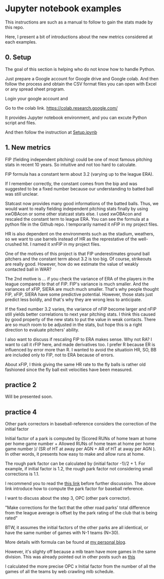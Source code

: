 # Jupyter notebook examples 

This instructions are such as a manual to follow to gain the stats made by this repo. 

Here, I present a bit of introductions about the new metrics considered at each examples. 


## 0. Setup 

The goal of this section is helping who do not know how to handle Python. 

Just prepare a Google account for Google drive and Google colab. And then follow the process and obtain the CSV format files you can open with Excel or any spread sheet program.    

Login your google account and 

Go to the colab link. https://colab.research.google.com/

It provides Jupyter notebook environment, and you can excute Python script and files. 

And then follow the instruction at [Setup.ipynb](https://github.com/physhik/baseball_lab/blob/master/practice/Setup.ipynb)


## 1. New metrics 

FIP (fielding independent pitching) could be one of most famous pitching stats in recent 10 years. So intuitive and not too hard to calculate. 

FIP formula has a constant term about 3.2 (varying up to the league ERA).

If I remember correctly, the constant comes from the bip and was suggested to be a fixed number because our understanding to batted ball was still unclear. 

Statcast now provides many good informations of the batted balls. Thus, we would want to really fielding independent pitching stats finally by using xwOBAcon or some other statcast stats else. I used xwOBAcon and rescaled the constant term to league ERA. You can see the formula at a python file in the Github repo. I temporarily named it nFIP in my project files. 

HR is also dependent on the environments such as the stadium, weathers, so we want to use barrels instead of HR as the represtative of the well-crushed hit. I named it xnFIP in my project files. 


One of the motives of this project is that FIP underestimates ground ball pitchers and the constant term about 3.2 is too big. Of course, strikeouts are really good. However, how do we estimate the value of weakly contacted ball in WAR?

The 2nd motive is ... if you check the variance of ERA of the players in the league compared to that of FIP. FIP's variance is much smaller. And the variances of xFIP, SIERA are much much smaller. That's why people thought FIP, xFIP, SIERA have some predictive potential. However, those stats just predict less boldly, and that's why they are wrong less to anticipate.

If the fixed number 3.2 varies, the variance of nFIP become larger and nFIP still yields better correlations to next year pitching stats. I think this caused by good property of the new stats to put the value in weak contacts. There are so much room to be adjusted in the stats, but hope this is a right direction to evaluate pitchers' ability. 

I also want to discuss if rescaling FIP to ERA makes sense. Why not RA? I want to call it rFIP here, and made derivatives too.  I prefer R because ER is influenced by error more than R. I wanted to avoid the situatioin HR, SO, BB are included only to FIP, not to ERA because of errors.

About xFIP, I think giving the same HR rate to the fly balls is rather old fashioned since the fly ball exit velocities have been measured.

## practice 2

Will be presented soon. 


## practice 4 

Other park correctors in baseball-reference considers the correction of the initial factor 

Initial factor of a park is computed by (Scored RUNs of home team at home per home game number + Allowed RUNs of home team at home per home game number )/ (SR of HT at away per AGN + AR of HT at away per AGN ). In other words, it presents how easy to make and allow runs at home.

The rough park factor can be calculated by (initial factor -1)/2 + 1. For example, if initial factor is 1.2, the rough park factor not considering small corrections is 1.1.

I recommend you to read the [this link](https://www.baseball-reference.com/about/parkadjust.shtml) before further discussion. The above link introduce how to compute the park factor for baseball reference. 

I want to discuss about the step 3, OPC (other park corrector).

"Make corrections for the fact that the other road parks' total difference from the league average is offset by the park rating of the club that is being rated"

BTW, it assumes the initial factors of the other parks are all identical, or have the same number of games with N-1 teams (N=30).

More details with formula can be found at [my personal blog](http://physhik.com/opc/).

However, it's slighty off because a mlb team have more games in the same division. This was already pointed out in other posts such as [this](https://www.reddit.com/r/Sabermetrics/comments/4kjlw9/are_park_factors_real/) 

I calculated the more precise OPC x Initial factor from the number of all the games of all the teams by web crawling mlb schedule.
